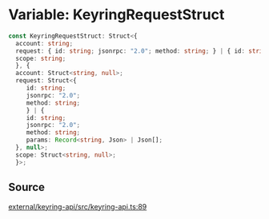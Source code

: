 # Variable: KeyringRequestStruct

```ts
const KeyringRequestStruct: Struct<{
  account: string;
  request: { id: string; jsonrpc: "2.0"; method: string; } | { id: string; jsonrpc: "2.0"; method: string; params: Record<string, Json> | Json[]; };
  scope: string;
  }, {
  account: Struct<string, null>;
  request: Struct<{
     id: string;
     jsonrpc: "2.0";
     method: string;
     } | {
     id: string;
     jsonrpc: "2.0";
     method: string;
     params: Record<string, Json> | Json[];
  }, null>;
  scope: Struct<string, null>;
  }>;
```

## Source

[external/keyring-api/src/keyring-api.ts:89](https://github.com/MetaMask/keyring-api/blob/1c8eeb9/src/keyring-api.ts#L89)
